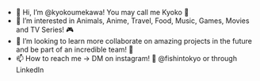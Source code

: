 - 👋 Hi, I’m @kyokoumekawa! You may call me Kyoko 💛
- 👀 I’m interested in Animals, Anime, Travel, Food, Music, Games, Movies and TV Series! 🎮 
- 💞️ I’m looking to learn more collaborate on amazing projects in the future and be part of an incredible team! 👏
- 📫 How to reach me  -> DM on instagram! 💌 @fishintokyo or through LinkedIn

<!---
kyokoumekawa/kyokoumekawa is a ✨ special ✨ repository because its `README.md` (this file) appears on your GitHub profile.
You can click the Preview link to take a look at your changes.
--->
